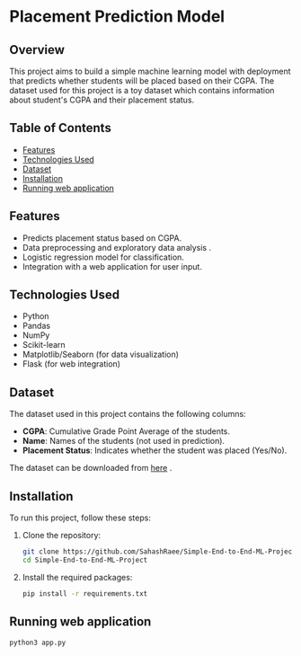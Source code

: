 # Placement Prediction Model

## Overview
This project aims to build a simple machine learning model with deployment  that predicts whether students will be placed based on their CGPA. The dataset used for this project is a toy dataset which contains information about student's CGPA and their placement status.

## Table of Contents
- [Features](#features)
- [Technologies Used](#technologies-used)
- [Dataset](#dataset)
- [Installation](#installation)
- [Running web application ](#usage)



## Features
- Predicts placement status based on CGPA.
- Data preprocessing and exploratory data analysis .
- Logistic regression model for classification.
- Integration with a web application for user input.

## Technologies Used
- Python
- Pandas
- NumPy
- Scikit-learn
- Matplotlib/Seaborn (for data visualization)
- Flask (for web integration)

## Dataset
The dataset used in this project contains the following columns:
- **CGPA**: Cumulative Grade Point Average of the students.
- **Name**: Names of the students (not used in prediction).
- **Placement Status**: Indicates whether the student was placed (Yes/No).

The dataset can be downloaded from [here](https://github.com/SahashRaee/Simple-End-to-End-ML-Project/blob/main/placement_dataset.csv) .

## Installation
To run this project, follow these steps:

1. Clone the repository:
   ```bash
   git clone https://github.com/SahashRaee/Simple-End-to-End-ML-Project.git
   cd Simple-End-to-End-ML-Project

2. Install the required packages:
   ```bash
   pip install -r requirements.txt

## Running web application
   ```bash
   python3 app.py

